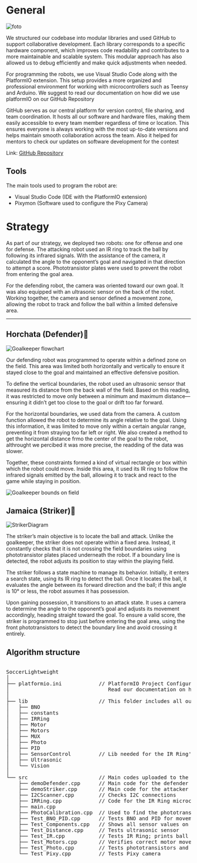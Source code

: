 # General

![foto](images/Horchata_jamaica.jpg)

We structured our codebase into modular libraries and used GitHub to support collaborative development. Each library corresponds to a specific hardware component, which improves code readability and contributes to a more maintainable and scalable system. This modular approach has also allowed us to debug efficiently and make quick adjustments when needed.

For programming the robots, we use Visual Studio Code along with the PlatformIO extension. This setup provides a more organized and professional environment for working with microcontrollers such as Teensy and Arduino. We suggest to read our documentation on how did we use platformIO on our GitHub Repository

GitHub serves as our central platform for version control, file sharing, and team coordination. It hosts all our software and hardware files, making them easily accessible to every team member regardless of time or location. This ensures everyone is always working with the most up-to-date versions and helps maintain smooth collaboration across the team. Also it helped for mentors to check our updates on software development for the contest

Link: [GitHub Repository](https://github.com/RoBorregos/Soccer-Lightweight-2025.git)

## Tools

The main tools used to program the robot are:

- Visual Studio Code (IDE with the PlatformIO extension)  
- Pixymon (Software used to configure the Pixy Camera)

# Strategy

As part of our strategy, we deployed two robots: one for offense and one for defense.
The attacking robot used an IR ring to track the ball by following its infrared signals. With the assistance of the camera, it calculated the angle to the opponent’s goal and navigated in that direction to attempt a score. Phototransistor plates were used to prevent the robot from entering the goal area.

For the defending robot, the camera was oriented toward our own goal. It was also equipped with an ultrasonic sensor on the back of the robot. Working together, the camera and sensor defined a movement zone, allowing the robot to track and follow the ball within a limited defensive area.

---
## Horchata (Defender)🥛

![Goalkeeper flowchart](images/GoalkeeperDiagram.png)

Our defending robot was programmed to operate within a defined zone on the field. This area was limited both horizontally and vertically to ensure it stayed close to the goal and maintained an effective defensive position.

To define the vertical boundaries, the robot used an ultrasonic sensor that measured its distance from the back wall of the field. Based on this reading, it was restricted to move only between a minimum and maximum distance—ensuring it didn’t get too close to the goal or drift too far forward.

For the horizontal boundaries, we used data from the camera. A custom function allowed the robot to determine its angle relative to the goal. Using this information, it was limited to move only within a certain angular range, preventing it from straying too far left or right. We also created a method to get the horizontal distance frmo the center of the goal to the robot, althrought we percibed it was more precise, the readding of the data was slower.

Together, these constraints formed a kind of virtual rectangle or box within which the robot could move. Inside this area, it used its IR ring to follow the infrared signals emitted by the ball, allowing it to track and react to the game while staying in position.

![Goalkeeper bounds on field](images/GoalkeeperBounds.png)

## Jamaica (Striker)🍹

![StrikerDiagram](images/StrikerDiagram.png)

The striker’s main objective is to locate the ball and attack. Unlike the goalkeeper, the striker does not operate within a fixed area. Instead, it constantly checks that it is not crossing the field boundaries using phototransistor plates placed underneath the robot. If a boundary line is detected, the robot adjusts its position to stay within the playing field.

The striker follows a state machine to manage its behavior. Initially, it enters a search state, using its IR ring to detect the ball. Once it locates the ball, it evaluates the angle between its forward direction and the ball; if this angle is 10° or less, the robot assumes it has possession.

Upon gaining possession, it transitions to an attack state. It uses a camera to determine the angle to the opponent’s goal and adjusts its movement accordingly, heading straight toward the goal. To ensure a valid score, the striker is programmed to stop just before entering the goal area, using the front phototransistors to detect the boundary line and avoid crossing it entirely.

## Algorithm structure
<pre> 
SoccerLightweight  
│  
├── platformio.ini            // PlatformIO Project Configuration File.                                            
│                                Read our documentation on how we used this extension
│
├── lib                       // This folder includes all our libraries 
│   ├── BNO                  
│   ├── constants            
│   ├── IRRing               
│   ├── Motor                
│   ├── Motors               
│   ├── MUX                  
│   ├── Photo                
│   ├── PID                  
│   ├── SensorControl         // Lib needed for the IR Ring's microcontroller  
│   ├── Ultrasonic           
│   └── Vision               
│  
└── src                       // Main codes uploaded to the robot's microcontroller  
    ├── demoDefender.cpp      // Main code for the defender robot 
    ├── demoStriker.cpp       // Main code for the attacker robot
    ├── I2CScanner.cpp        // Checks I2C connections
    ├── IRRing.cpp            // Code for the IR Ring microcontroller
    ├── main.cpp             
    ├── PhotoCalibration.cpp  // Used to find the phototransistors threshold constant
    ├── Test_BNO_PID.cpp      // Tests BNO and PID for movement
    ├── Test_Components.cpp   // Shows all sensor values on serial monitor
    ├── Test_Distance.cpp     // Tests ultrasonic sensor
    ├── Test_IR.cpp           // Tests IR Ring; prints ball angle on serial monitor 
    ├── Test_Motors.cpp       // Verifies correct motor movement  
    ├── Test_Photo.cpp        // Tests phototransistors and line correction    
    └── Test_Pixy.cpp         // Tests Pixy camera  
</pre>

